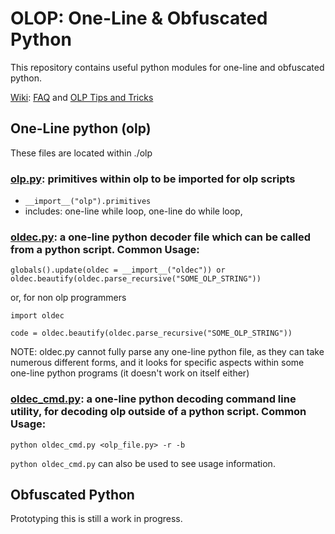 # OLOP: One-Line &amp; Obfuscated Python

This repository contains useful python modules for one-line and obfuscated python.

[Wiki](https://github.com/ShadowLugia650/olop/wiki): [FAQ](https://github.com/ShadowLugia650/olop/wiki/Frequently-Asked-Questions) and [OLP Tips and Tricks](https://github.com/ShadowLugia650/olop/wiki/OLP-Tips-and-Tricks)

## One-Line python (olp)
These files are located within ./olp

### [olp.py](https://github.com/ShadowLugia650/olop/blob/master/olp/olp.py): primitives within olp to be imported for olp scripts
 * `__import__("olp").primitives`
 * includes: one-line while loop, one-line do while loop,

### [oldec.py](https://github.com/ShadowLugia650/olop/blob/master/olp/oldec.py): a one-line python decoder file which can be called from a python script. Common Usage:
```
globals().update(oldec = __import__("oldec")) or oldec.beautify(oldec.parse_recursive("SOME_OLP_STRING"))
```
or, for non olp programmers
```
import oldec

code = oldec.beautify(oldec.parse_recursive("SOME_OLP_STRING"))
```
NOTE: oldec.py cannot fully parse any one-line python file, as they can take numerous different forms, and it looks for specific aspects within some one-line python programs (it doesn't work on itself either) 

### [oldec_cmd.py](https://github.com/ShadowLugia650/olop/blob/master/olp/oldec_cmd.py): a one-line python decoding command line utility, for decoding olp outside of a python script. Common Usage:
```
python oldec_cmd.py <olp_file.py> -r -b
```
`python oldec_cmd.py` can also be used to see usage information.

## Obfuscated Python
Prototyping this is still a work in progress.
